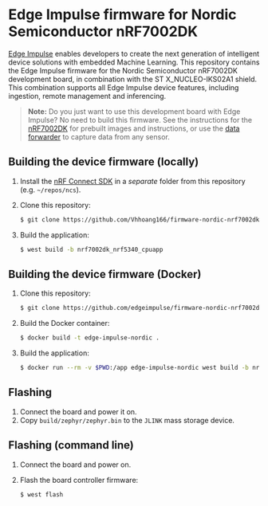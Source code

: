 # Edge Impulse firmware for Nordic Semiconductor nRF7002DK

[Edge Impulse](https://www.edgeimpulse.com) enables developers to create the next generation of intelligent device solutions with embedded Machine Learning. This repository contains the Edge Impulse firmware for the Nordic Semiconductor nRF7002DK development board, in combination with the ST X_NUCLEO-IKS02A1 shield. This combination supports all Edge Impulse device features, including ingestion, remote management and inferencing.

> **Note:** Do you just want to use this development board with Edge Impulse? No need to build this firmware. See the instructions for the [nRF7002DK](https://docs.edgeimpulse.com/docs/development-platforms/officially-supported-mcu-targets/nordic-semi-nrf7002-dk) for prebuilt images and instructions, or use the [data forwarder](https://docs.edgeimpulse.com/docs/tools/edge-impulse-cli/cli-data-forwarder) to capture data from any sensor.

## Building the device firmware (locally)

1. Install the [nRF Connect SDK](https://docs.nordicsemi.com/bundle/ncs-2.4.0/page/nrf/getting_started/installing.html) in a *separate* folder from this repository (e.g. `~/repos/ncs`).

2. Clone this repository:

    ```bash
    $ git clone https://github.com/Vhhoang166/firmware-nordic-nrf7002dk
    ```

3. Build the application:

    ```bash
    $ west build -b nrf7002dk_nrf5340_cpuapp
    ```

## Building the device firmware (Docker)

1. Clone this repository:

    ```bash
    $ git clone https://github.com/edgeimpulse/firmware-nordic-nrf7002dk
    ```

2. Build the Docker container:

    ```bash
    $ docker build -t edge-impulse-nordic .
    ```

3. Build the application:

    ```bash
    $ docker run --rm -v $PWD:/app edge-impulse-nordic west build -b nrf7002dk_nrf5340_cpuapp

## Flashing

1. Connect the board and power it on.
2. Copy `build/zephyr/zephyr.bin` to the `JLINK` mass storage device.

## Flashing (command line)

1. Connect the board and power on.
2. Flash the board controller firmware:

    ```bash
    $ west flash
    ```

